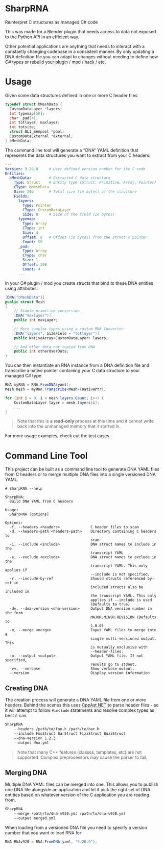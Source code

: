 # SharpRNA

Reinterpret C structures as managed C# code

This was made for a Blender plugin that needs access to data not exposed to the Python API in an efficient way.

Other potential applications are anything that needs to interact with a constantly changing codebase in a consistent manner. By only updating a DNA definition file you can adapt to changes without needing to define new C# types or rebuild your plugin / mod / hack / etc.


# Usage

Given some data structures defined in one or more C header files:

```cpp
typedef struct bMeshData {
  CustomDataLayer *layers;
  int typemap[50];
  char _pad[4];
  int totlayer, maxlayer;
  int totsize;
  struct BLI_mempool *pool;
  CustomDataExternal *external;
} bMeshData;
```

The command line tool will generate a "DNA" YAML definition that represents the data structures you want to extract from your C headers:


```yaml
---
Version: 9.20.0     # User defined version number for the C code
Entities:
  bMeshData:        # Extracted C data structure
    Type: Struct    # Entity type (Struct, Primitive, Array, Pointer)
    CType: bMeshData
    Size: 240       # Total size (in bytes) of the structure
    Fields:
      layers:
        Type: Pointer
        CType: CustomDataLayer
        Size: 8     # Size of the field (in bytes)
      typemap:
        Type: Array
        CType: int
        Size: 4
        Offset: 8   # Offset (in bytes) from the struct's pointer
        Count: 50
      _pad:
        Type: Array
        CType: char
        Size: 1
        Offset: 208
        Count: 4
      ...
```

In your C# plugin / mod you create structs that bind to these DNA entities using attributes:

```cs
[DNA("bMeshData")]
public struct Mesh
{
    // Simple primitive conversion
    [DNA("maxlayer")]
    public int maxLayer;

    // More complex types using a custom RNA Converter
    [DNA("layers", SizeField = "totlayer")]
    public NativeArray<CustomDataLayer> layers;

    // And other data not copied from DNA
    public int otherUserData;
}
```

You can then instantiate an RNA instance from a DNA definition file and transcribe a native pointer containing your C data structure to your managed C# type:

```cs
RNA myRNA = RNA.FromDNA(yaml);
Mesh mesh = myRNA.Transcribe<Mesh>(nativePtr);

for (int i = 0; i < mesh.layers.Count; i++) {
    CustomDataLayer layer = mesh.layers[i];
    ...
}
```

>Note that this is a **read-only** process at this time and it cannot write back into the unmanaged memory that it started in.

For more usage examples, check out the test cases.


# Command Line Tool

This project can be built as a command line tool to generate DNA YAML files from C headers or to merge multiple DNA files into a single versioned DNA YAML.

```text
# SharpRNA --help

SharpRNA:
  Build DNA YAML from C headers

Usage:
  SharpRNA [options]

Options:
  -f, --headers <headers>              C header files to scan
  -d, --headers-path <headers-path>    Directory containing C headers to
                                       scan
  -i, --include <include>              DNA struct names to include in the
                                       transcript YAML
  -e, --exclude <exclude>              DNA struct names to exclude in the
                                       transcript YAML. This only applies if
                                       --include is not specified.
  -r, --include-by-ref                 Should structs referenced by-ref in
                                       included structs also be included in
                                       the transcript YAML. This only
                                       applies if --include is used
                                       (Defaults to true)
  -dv, --dna-version <dna-version>     Output DNA version number in the form
                                       MAJOR.MINOR.REVISION (Defaults to
                                       1.0.0)
  -m, --merge <merge>                  Input YAML files to merge into a
                                       single multi-versioned output. This
                                       is mutually exclusive with
                                       --header-files.
  -o, --output <output>                Output YAML file. If not specified,
                                       results go to stdout.
  -vv, --verbose                       Show verbose output.
  --version                            Display version information
```


## Creating DNA

The creation process will generate a DNA YAML file from one or more headers. Behind the scenes this uses [CppAst.NET](https://github.com/xoofx/CppAst.NET) to parse header files - so it will attempt to follow `#include` statements and resolve complex types as best it can.

```sh
SharpRNA
    --headers /path/to/foo.h /path/to/bar.h
    --include FooStruct BarStruct FizzStruct BuzzStruct
    --dna-version 1.2.3
    --output dna.yml
```

>Note that many C++ features (classes, templates, etc) are not supported. Complex preprocessors may cause the parser to fail.


## Merging DNA

Multiple DNA YAML files can be merged into one. This allows you to publish one DNA file alongside an application and let it pick the right set of DNA entities based on whatever version of the C application you are reading from.

```sh
SharpRNA
    --merge /path/to/dna-v920.yml /path/to/dna-v930.yml
    --output merged.yml
```

When loading from a versioned DNA file you need to specify a version number that you want to load RNA for:

```cs
RNA RNAv920 = RNA.FromDNA(yaml, "9.20.0");
```
